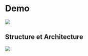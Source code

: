 # Demo
![ ](https://github.com/ABOUSSALIM/SecuritychatApp/issues/1#issue-2762271871.mp4)

## Structure et Architecture
![ ](https://github.com/ABOUSSALIM/SecuritychatApp/issues/2#issue-2762273443.jpg)

